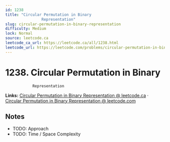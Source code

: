 ```yaml
--- 
id: 1238
title: "Circular Permutation in Binary
                Representation"
slug: circular-permutation-in-binary-representation
difficulty: Medium
lock: Normal
source: leetcode.ca
leetcode_ca_url: https://leetcode.ca/all/1238.html
leetcode_url: https://leetcode.com/problems/circular-permutation-in-binary-representation/
---
```


# 1238. Circular Permutation in Binary
                Representation

**Links:** [Circular Permutation in Binary
                Representation @ leetcode.ca](https://leetcode.ca/all/1238.html) · [Circular Permutation in Binary
                Representation @ leetcode.com](https://leetcode.com/problems/circular-permutation-in-binary-representation/)

## Notes
- TODO: Approach
- TODO: Time / Space Complexity
